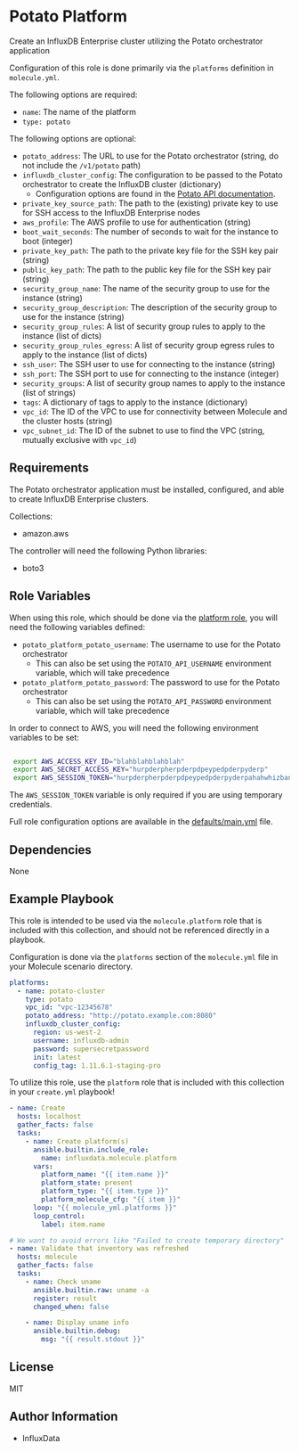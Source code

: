 Potato Platform
=========

Create an InfluxDB Enterprise cluster utilizing the Potato orchestrator application

Configuration of this role is done primarily via the `platforms` definition in `molecule.yml`.

The following options are required:

- `name`: The name of the platform
- `type: potato`

The following options are optional:

- `potato_address`: The URL to use for the Potato orchestrator (string, do not include the `/v1/potato` path)
- `influxdb_cluster_config`: The configuration to be passed to the Potato orchestrator to create the InfluxDB cluster (dictionary)
  - Configuration options are found in the [Potato API documentation](https://github.com/influxdata/potato/blob/master/swagger.yml).
- `private_key_source_path`: The path to the (existing) private key to use for SSH access to the InfluxDB Enterprise nodes
- `aws_profile`: The AWS profile to use for authentication (string)
- `boot_wait_seconds`: The number of seconds to wait for the instance to boot (integer)
- `private_key_path`: The path to the private key file for the SSH key pair (string)
- `public_key_path`: The path to the public key file for the SSH key pair (string)
- `security_group_name`: The name of the security group to use for the instance (string)
- `security_group_description`: The description of the security group to use for the instance (string)
- `security_group_rules`: A list of security group rules to apply to the instance (list of dicts)
- `security_group_rules_egress`: A list of security group egress rules to apply to the instance (list of dicts)
- `ssh_user`: The SSH user to use for connecting to the instance (string)
- `ssh_port`: The SSH port to use for connecting to the instance (integer)
- `security_groups`: A list of security group names to apply to the instance (list of strings)
- `tags`: A dictionary of tags to apply to the instance (dictionary)
- `vpc_id`: The ID of the VPC to use for connectivity between Molecule and the cluster hosts (string)
- `vpc_subnet_id`: The ID of the subnet to use to find the VPC (string, mutually exclusive with `vpc_id`)

Requirements
------------

The Potato orchestrator application must be installed, configured, and able to create InfluxDB Enterprise clusters.

Collections:
- amazon.aws

The controller will need the following Python libraries:
- boto3

Role Variables
--------------

When using this role, which should be done via the [platform role](../platform), you will need the following variables defined:

- `potato_platform_potato_username`: The username to use for the Potato orchestrator 
  - This can also be set using the `POTATO_API_USERNAME` environment variable, which will take precedence
- `potato_platform_potato_password`: The password to use for the Potato orchestrator
  - This can also be set using the `POTATO_API_PASSWORD` environment variable, which will take precedence

In order to connect to AWS, you will need the following environment variables to be set:

```bash

 export AWS_ACCESS_KEY_ID="blahblahblahblah"
 export AWS_SECRET_ACCESS_KEY="hurpderpherpderpdpeypedpderpyderp"
 export AWS_SESSION_TOKEN="hurpderpherpderpdpeypedpderpyderpahahwhizbanglotsofstuffblablablabla"
```

The `AWS_SESSION_TOKEN` variable is only required if you are using temporary credentials.

Full role configuration options are available in the [defaults/main.yml](defaults/main.yml) file.

Dependencies
------------

None

Example Playbook
----------------

This role is intended to be used via the `molecule.platform` role that is included with this collection, and should not be referenced directly in a playbook.

Configuration is done via the `platforms` section of the `molecule.yml` file in your Molecule scenario directory.

```yaml
platforms:
  - name: potato-cluster
    type: potato
    vpc_id: "vpc-12345678"
    potato_address: "http://potato.example.com:8080"
    influxdb_cluster_config:
      region: us-west-2
      username: influxdb-admin
      password: supersecretpassword
      init: latest
      config_tag: 1.11.6.1-staging-pro
```

To utilize this role, use the `platform` role that is included with this collection in your `create.yml` playbook!

```yaml
- name: Create
  hosts: localhost
  gather_facts: false
  tasks:
    - name: Create platform(s)
      ansible.builtin.include_role:
        name: influxdata.molecule.platform
      vars:
        platform_name: "{{ item.name }}"
        platform_state: present
        platform_type: "{{ item.type }}"
        platform_molecule_cfg: "{{ item }}"
      loop: "{{ molecule_yml.platforms }}"
      loop_control:
        label: item.name

# We want to avoid errors like "Failed to create temporary directory"
- name: Validate that inventory was refreshed
  hosts: molecule
  gather_facts: false
  tasks:
    - name: Check uname
      ansible.builtin.raw: uname -a
      register: result
      changed_when: false

    - name: Display uname info
      ansible.builtin.debug:
        msg: "{{ result.stdout }}"

```

License
-------

MIT

Author Information
------------------

- InfluxData

